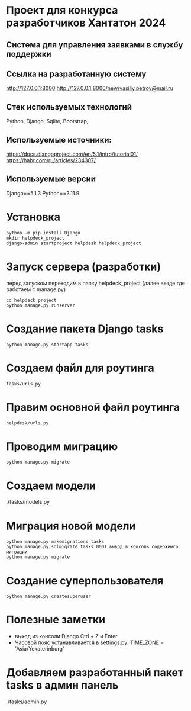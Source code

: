 # Проект для конкурса разработчиков Хантатон 2024
## Сиcтема для управления заявками в службу поддержки

## Ссылка на разработанную систему
http://127.0.0.1:8000
http://127.0.0.1:8000/new/vasiliy.petrov@mail.ru

## Стек используемых технологий
Python, Django, Sqlite, Bootstrap, 

## Используемые источники:
https://docs.djangoproject.com/en/5.1/intro/tutorial01/
https://habr.com/ru/articles/234307/

## Используемые версии
Django==5.1.3
Python==3.11.9

# Установка
```commandline
python -m pip install Django
mkdir helpdeck_project
django-admin startproject helpdesk helpdeck_project
```

# Запуск сервера (разработки)
перед запуском переходим в папку helpdeck_project (далее везде где работаем с manage.py)
```commandline
cd helpdeck_project 
python manage.py runserver
```

# Создание пакета Django tasks
```commandline
python manage.py startapp tasks
```

# Создаем файл для роутинга
```commandline
tasks/urls.py
```

# Правим основной файл роутинга
```commandline
helpdesk/urls.py
```

# Проводим миграцию
```commandline
python manage.py migrate
```

# Создаем модели
./tasks/models.py

# Миграция новой модели
```commandline
python manage.py makemigrations tasks
python manage.py sqlmigrate tasks 0001 вывод в консоль содержимго миграции
python manage.py migrate
```

# Создание суперпользователя
```commandline
python manage.py createsuperuser
```

# Полезные заметки
- выход из консоли Django Ctrl + Z и Enter
- Часовой пояс устанавливается в settings.py: TIME_ZONE = 'Asia/Yekaterinburg'

# Добавляем разработанный пакет tasks в админ панель
./tasks/admin.py


